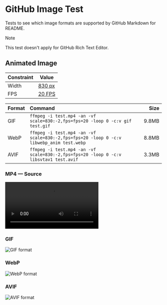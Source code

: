# GitHub Image Test

Tests to see which image formats are supported by GitHub Markdown for README.

> [!NOTE]
> This test doesn't apply for GitHub Rich Text Editor.

## Animated Image

| Constraint | Value |
| ---------- | ----- |
| Width      | [830 px](./misc/width.md) |
| FPS        | [20 FPS](https://github.com/ImageOptim/gifski/issues/351) |

| Format | Command | Size |
| :----- | :------ | ---: |
| GIF    | `ffmpeg -i test.mp4 -an -vf scale=830:-2,fps=fps=20 -loop 0 -c:v gif test.gif` | 9.8MB |
| WebP   | `ffmpeg -i test.mp4 -an -vf scale=830:-2,fps=fps=20 -loop 0 -c:v libwebp_anim test.webp` | 8.8MB |
| AVIF   | `ffmpeg -i test.mp4 -an -vf scale=830:-2,fps=fps=20 -loop 0 -c:v libsvtav1 test.avif` | 3.3MB |

### MP4 — Source

![MP4 format](./animated/test.mp4)

### GIF

![GIF format](./animated/test.gif)

### WebP

![WebP format](./animated/test.webp)

### AVIF

![AVIF format](./animated/test.avif)
